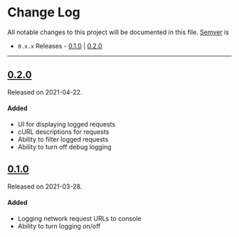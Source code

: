 # Change Log
All notable changes to this project will be documented in this file. [Semver](http://semver.org/) is

- `0.x.x` Releases - [0.1.0](#010) | [0.2.0](#020)

---

## [0.2.0](https://github.com/hkellaway/Nog/releases/tag/0.2.0)
Released on 2021-04-22.

#### Added
- UI for displaying logged requests
- cURL descriptions for requests
- Ability to filter logged requests
- Ability to turn off debug logging

## [0.1.0](https://github.com/hkellaway/Nog/releases/tag/0.1.0)
Released on 2021-03-28.

#### Added
- Logging network request URLs to console
- Ability to turn logging on/off

